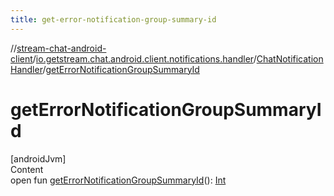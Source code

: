 ```yaml
---
title: get-error-notification-group-summary-id
---
```

//[stream-chat-android-client](../../../index.md)/[io.getstream.chat.android.client.notifications.handler](../index.md)/[ChatNotificationHandler](index.md)/[getErrorNotificationGroupSummaryId](getErrorNotificationGroupSummaryId.md)



# getErrorNotificationGroupSummaryId  
[androidJvm]  
Content  
open fun [getErrorNotificationGroupSummaryId](getErrorNotificationGroupSummaryId.md)(): [Int](https://kotlinlang.org/api/latest/jvm/stdlib/kotlin/-int/index.html)  



